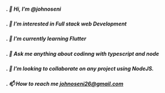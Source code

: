 ##### . 👋 Hi, I’m @johnoseni
##### . 👀 I’m interested in Full stack web Development
##### . 🌱 I’m currently learning Flutter
##### . 🌱 Ask me anything about codinng with typescript and node
##### . 💞️ I’m looking to collaborate on any project using NodeJS.
##### . 📫 How to reach me johnoseni26@gmail.com

<!--
**johnoseni1/johnoseni1** is a ✨ _special_ ✨ repository because its `README.md` (this file) appears on your GitHub profile.

Here are some ideas to get you started:

- 🔭 I’m currently working on ...
- 🌱 I’m currently learning ...
- 👯 I’m looking to collaborate on ...
- 🤔 I’m looking for help with ...
- 💬 Ask me about ...
- 📫 How to reach me: ...
- 😄 Pronouns: ...
- ⚡ Fun fact: ...
-->
